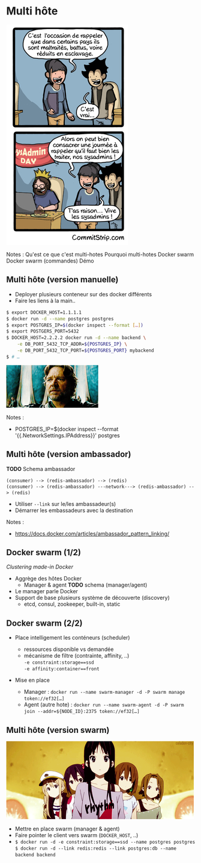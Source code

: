 # Multi hôte

![](resources/images/sysadmin-day.jpg)

Notes :
Qu'est ce que c'est multi-hotes
Pourquoi multi-hotes
Docker swarm
Docker swarm (commandes)
Démo 



## Multi hôte (version manuelle)

- Deployer plusieurs conteneur sur des docker différents
- Faire les liens à la main..

```bash
$ export DOCKER_HOST=1.1.1.1
$ docker run -d --name postgres postgres
$ export POSTGRES_IP=$(docker inspect --format […])
$ export POSTGERS_PORT=5432
$ DOCKER_HOST=2.2.2.2 docker run -d --name backend \
    -e DB_PORT_5432_TCP_ADDR=${POSTGRES_IP} \
    -e DB_PORT_5432_TCP_PORT=${POSTGRES_PORT} mybackend
$ # …
```

![](resources/images/giphy_whatif.gif)

Notes :
- POSTGRES_IP=$(docker inspect --format '{{.NetworkSettings.IPAddress}}' postgres



## Multi hôte (version ambassador)

**TODO** Schema ambassador
```
(consumer) --> (redis-ambassador) --> (redis)
(consumer) --> (redis-ambassador) ---network---> (redis-ambassador) --> (redis)
```

- Utiliser ``--link`` sur le/les ambassadeur(s)
- Démarrer les embassadeurs avec la destination

Notes :
- https://docs.docker.com/articles/ambassador_pattern_linking/



## Docker swarm (1/2)

*Clustering made-in Docker*

- Aggrège des hôtes Docker
    - Manager & agent
      **TODO** schema (manager/agent)
- Le manager parle Docker
- Support de base plusieurs système de découverte (discovery)
    - etcd, consul, zookeeper, built-in, static




## Docker swarm (2/2)

- Place intelligement les conténeurs (scheduler)
    - ressources disponible vs demandée
    - mécanisme de filtre (contrainte, affinity, ..)<br/>
    ``-e constraint:storage==ssd``<br/>
    ``-e affinity:container==front``

- Mise en place
    - Manager :
    ``docker run --name swarm-manager -d -P swarm manage token://ef32[…]``
    - Agent (autre hote) :
    ``docker run --name swarm-agent -d -P swarm join
    --addr=${NODE_ID}:2375 token://ef32[…]``




## Multi hôte (version swarm)

![](resources/images/giphy_whatif2.gif)

- Mettre en place swarm (manager & agent)
- Faire pointer le client vers swarm (``DOCKER_HOST``, ..)
- ``$ docker run -d -e constraint:storage==ssd --name postgres postgres``
<br/>``$ docker run -d --link redis:redis --link postgres:db --name backend backend``


